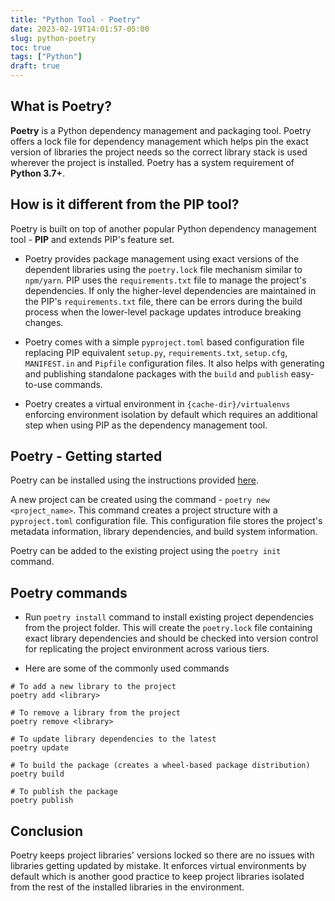 ```yaml
---
title: "Python Tool - Poetry"
date: 2023-02-19T14:01:57-05:00
slug: python-poetry
toc: true
tags: ["Python"]
draft: true
---
```


## What is Poetry?

**Poetry** is a Python dependency management and packaging tool. Poetry offers a lock file for dependency management which helps pin the exact version of libraries the project needs so the correct library stack is used wherever the project is installed. Poetry has a system requirement of **Python 3.7+**. 

## How is it different from the PIP tool?

Poetry is built on top of another popular Python dependency management tool - **PIP** and extends PIP's feature set. 
- Poetry provides package management using exact versions of the dependent libraries using the `poetry.lock` file mechanism similar to `npm/yarn`. PIP uses the `requirements.txt` file to manage the project's dependencies. If only the higher-level dependencies are maintained in the PIP's `requirements.txt` file, there can be errors during the build process when the lower-level package updates introduce breaking changes.

- Poetry comes with a simple `pyproject.toml` based configuration file replacing PIP equivalent `setup.py`, `requirements.txt`, `setup.cfg`, `MANIFEST.in` and `Pipfile` configuration files. It also helps with generating and publishing standalone packages with the `build` and `publish` easy-to-use commands.

- Poetry creates a virtual environment in `{cache-dir}/virtualenvs` enforcing environment isolation by default which requires an additional step when using PIP as the dependency management tool.

## Poetry - Getting started

Poetry can be installed using the instructions provided [here](https://python-poetry.org/docs/#installation "Poetry installation instructions").

A new project can be created using the command - `poetry new <project_name>`. This command creates a project structure with a `pyproject.toml` configuration file. This configuration file stores the project's metadata information, library dependencies, and build system information.

Poetry can be added to the existing project using the `poetry init` command.

## Poetry commands

- Run `poetry install` command to install existing project dependencies from the project folder. This will create the `poetry.lock` file containing exact library dependencies and should be checked into version control for replicating the project environment across various tiers.

- Here are some of the commonly used commands
```
# To add a new library to the project
poetry add <library>

# To remove a library from the project
poetry remove <library>

# To update library dependencies to the latest
poetry update

# To build the package (creates a wheel-based package distribution)
poetry build

# To publish the package 
poetry publish
```

## Conclusion

Poetry keeps project libraries' versions locked so there are no issues with libraries getting updated by mistake. It enforces virtual environments by default which is another good practice to keep project libraries isolated from the rest of the installed libraries in the environment.